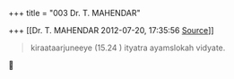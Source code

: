 +++
title = "003 Dr. T. MAHENDAR"

+++
[[Dr. T. MAHENDAR	2012-07-20, 17:35:56 [Source](https://groups.google.com/g/bvparishat/c/ia7S9Gd_dzY)]]



> kiraataarjuneeye (15.24 ) ityatra ayamslokah vidyate.



